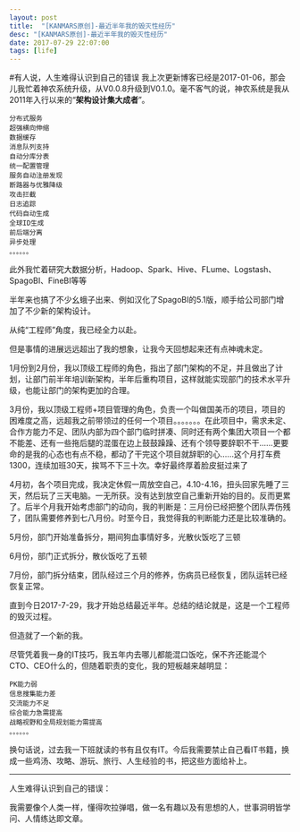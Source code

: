```yaml
---
layout: post
title:  "[KANMARS原创]-最近半年我的毁灭性经历"
desc: "[KANMARS原创]-最近半年我的毁灭性经历"
date: 2017-07-29 22:07:00
tags: [life]
---
```

#有人说，人生难得认识到自己的错误
我上次更新博客已经是2017-01-06，那会儿我忙着神农系统升级，从V0.0.8升级到V0.1.0。毫不客气的说，神农系统是我从2011年入行以来的“**架构设计集大成者**”。

	分布式服务
	超强横向伸缩
	数据缓存
	消息队列支持
	自动分库分表
	统一配置管理
	服务自动注册发现
	断路器与优雅降级
	攻击拦截
	日志追踪
	代码自动生成
	全球ID生成
	前后端分离
	异步处理
	。。。。。。
	

此外我忙着研究大数据分析，Hadoop、Spark、Hive、FLume、Logstash、SpagoBI、FineBI等等

半年来也搞了不少幺蛾子出来、例如汉化了SpagoBI的5.1版，顺手给公司部门增加了不少新的架构设计。

从纯“工程师”角度，我已经全力以赴。

但是事情的进展远远超出了我的想象，让我今天回想起来还有点神魂未定。

1月份到2月份，我以顶级工程师的角色，指出了部门架构的不足，并且做出了计划，让部门前半年培训新架构，半年后重构项目，这样就能实现部门的技术水平升级，也能让部门的架构更加的合理。

3月份，我以顶级工程师+项目管理的角色，负责一个叫做国美币的项目，项目的困难度之高，远超我之前带领过的任何一个项目。。。。。。。在此项目中，需求未定、合作方能力不足、团队内部为四个部门临时拼凑、同时还有两个集团大项目一个都不能差、还有一些拖后腿的混蛋在边上鼓鼓躁躁、还有个领导要辞职不干......更要命的是我的心态也有点不稳，都动了干完这个项目就辞职的心......这个月打车费1300，连续加班30天，挨骂不下三十次。幸好最终厚着脸皮挺过来了

4月初，各个项目完成，我决定休假一周放空自己，4.10-4.16，扭头回家先睡了三天，然后玩了三天电脑。一无所获。没有达到放空自己重新开始的目的。反而更累了。后半个月我开始考虑部门的动向，我的判断是：三月份已经把整个团队弄伤残了，团队需要修养到七八月份。时至今日，我觉得我的判断能力还是比较准确的。

5月份，部门开始准备拆分，期间狗血事情好多，光散伙饭吃了三顿

6月份，部门正式拆分，散伙饭吃了五顿

7月份，部门拆分结束，团队经过三个月的修养，伤病员已经恢复，团队运转已经恢复正常。

直到今日2017-7-29，我才开始总结最近半年。总结的结论就是，这是一个工程师的毁灭过程。

但造就了一个新的我。

尽管凭着我一身的IT技巧，我五年内去哪儿都能混口饭吃，保不齐还能混个CTO、CEO什么的，但随着职责的变化，我的短板越来越明显：

	PK能力弱
	信息搜集能力差
	交流能力不足
	综合能力急需提高
	战略视野和全局规划能力需提高
	。。。。。。

换句话说，过去我一下班就读的书有且仅有IT。今后我需要禁止自己看IT书籍，换成一些鸡汤、攻略、游玩、旅行、人生经验的书，把这些方面给补上。

-------------------------------------

人生难得认识到自己的错误：

我需要像个人类一样，懂得吹拉弹唱，做一名有趣以及有思想的人，世事洞明皆学问、人情练达即文章。




